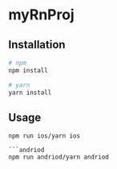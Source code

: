 # myRnProj

## Installation

```bash
# npm 
npm install 

# yarn
yarn install

```

## Usage

```ios
npm run ios/yarn ios

```andriod
npm run andriod/yarn andriod
```
